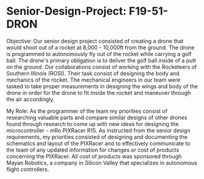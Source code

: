 # Senior-Design-Project: F19-51-DRON
Objective: Our senior design project consisted of creating a drone that would shoot out of a rocket at 8,000 - 10,000ft from the ground. The drone is programmed to autonomously fly out of the rocket while carrying a golf ball. The drone's primary obligation is to deliver the golf ball inside of a putt on the ground. Our collaborations consist of working with the Rocketeers of Southern Illinois (ROSI). Their task consist of designing the body and mechanics of the rocket. The mechanical engineers in our team were tasked to take proper measurements in designing the wings and body of the drone in order for the drone to fit inside the rocket and maneuver through the air accordingly.   

My Role: As the programmer of the team my priorities consist of researching valuable parts and compare similar designs of other drones found through research to come up with new ideas for designing the microcontroller - mRo PIXRacer R15. As instructed from the senior design requirements, my priorities consisted of designing and documenting the schematics and layout of the PIXRacer and to effectively communicate to the team of any updated information for changes or cost of products concerning the PIXRacer. All cost of products was sponsored through Mayan Robotics, a company in Silicon Valley that specializes in autonomous flight controllers.
